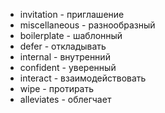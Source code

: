 - invitation - приглашение
- miscellaneous - разнообразный
- boilerplate - шаблонный
- defer - откладывать
- internal - внутренний 
- confident - уверенный
- interact - взаимодействовать
- wipe - протирать
- alleviates - облегчает
